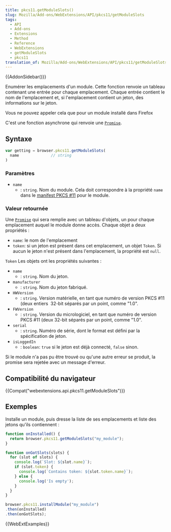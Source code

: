```yaml
---
title: pkcs11.getModuleSlots()
slug: Mozilla/Add-ons/WebExtensions/API/pkcs11/getModuleSlots
tags:
  - API
  - Add-ons
  - Extensions
  - Method
  - Reference
  - WebExtensions
  - getModuleSlots
  - pkcs11
translation_of: Mozilla/Add-ons/WebExtensions/API/pkcs11/getModuleSlots
---
```

{{AddonSidebar()}}

Enumérer les emplacements d'un module. Cette fonction renvoie un tableau contenant une entrée pour chaque emplacement. Chaque entrée contient le nom de l'emplacement et, si l'emplacement contient un jeton, des informations sur le jeton.

Vous ne pouvez appeler cela que pour un module installé dans Firefox

C'est une fonction asynchrone qui renvoie une [`Promise`](/fr/docs/Web/JavaScript/Reference/Objets_globaux/Promise).

## Syntaxe

```js
var getting = browser.pkcs11.getModuleSlots(
  name              // string
)
```

### Paramètres

- `name`
  - : `string`. Nom du module. Cela doit correspondre à la propriété `name` dans le [manifest PKCS #11](/fr/Add-ons/WebExtensions/Native_manifests#PKCS_11_manifests) pour le module.

### Valeur retournée

Une [`Promise`](/fr/docs/Web/JavaScript/Reference/Objets_globaux/Promise) qui sera remplie avec un tableau d'objets, un pour chaque emplacement auquel le module donne accès. Chaque objet a deux propriétés :

- `name`: le nom de l'emplacement
- `token`: si un jeton est présent dans cet emplacement, un objet `Token`. Si aucun le jeton n'est présent dans l'emplacement, la propriété est `null`.

`Token` Les objets ont les propriétés suivantes :

- `name`
  - : `string`. Nom du jeton.
- `manufacturer`
  - : `string`. Nom du jeton fabriqué.
- `HWVersion`
  - : `string`. Version matérielle, en tant que numéro de version PKCS #11 (deux entiers  32-bit séparés par un point, comme "1.0".
- `FWVersion`
  - : `string`. Version du micrologiciel, en tant que numéro de version PKCS #11 (deux 32-bit séparés par un point, comme "1.0".
- `serial`
  - : `string`. Numéro de série, dont le format est défini par la spécification de jeton.
- `isLoggedIn`
  - : `boolean`: `true` si le jeton est déjà connecté, `false` sinon.

Si le module n'a pas pu être trouvé ou qu'une autre erreur se produit, la promise sera rejetée avec un message d'erreur.

## Compatibilité du navigateur

{{Compat("webextensions.api.pkcs11.getModuleSlots")}}

## Exemples

Installe un module, puis dresse la liste de ses emplacements et liste des jetons qu'ils contiennent :

```js
function onInstalled() {
  return browser.pkcs11.getModuleSlots("my_module");
}

function onGotSlots(slots) {
  for (slot of slots) {
    console.log(`Slot: ${slot.name}`);
    if (slot.token) {
      console.log(`Contains token: ${slot.token.name}`);
    } else {
      console.log('Is empty');
    }
  }
}

browser.pkcs11.installModule("my_module")
.then(onInstalled)
.then(onGotSlots);
```

{{WebExtExamples}}
